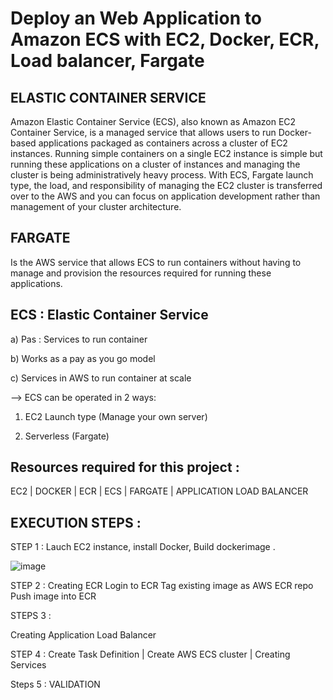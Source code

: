 # Deploy an Web Application to Amazon ECS with EC2, Docker, ECR, Load balancer, Fargate

ELASTIC CONTAINER SERVICE
----------
Amazon Elastic Container Service (ECS), also known as Amazon EC2 Container Service, is a managed service that allows users to run Docker-based applications packaged as containers across a cluster of EC2 instances. Running simple containers on a single EC2 instance is simple but running these applications on a cluster of instances and managing the cluster is being administratively heavy process. With ECS, Fargate launch type, the load, and responsibility of managing the EC2 cluster is transferred over to the AWS and you can focus on application development rather than management of your cluster architecture.

FARGATE
-----------
Is the AWS service that allows ECS to run containers without having to manage and provision the resources required for running these applications.

ECS : Elastic Container Service
---

a) Pas  : Services to run container

b) Works as a pay as you go model 

c) Services in AWS to run container at scale

--> ECS can be operated in 2 ways:

1) EC2 Launch type (Manage your own server)

2) Serverless (Fargate)


Resources required for this project :
---------

 EC2 | DOCKER | ECR | ECS | FARGATE | APPLICATION LOAD BALANCER
 

EXECUTION STEPS :
-------

STEP 1 :
 Lauch EC2 instance,
 install Docker,
 Build dockerimage .

![image](https://github.com/RanguRahul/ECS-FARGATE/assets/120587828/72575a21-24fa-493c-97a6-1a799f94ceb9)




STEP 2 :
 Creating ECR
 Login to ECR
 Tag existing image as AWS ECR repo
 Push image into ECR

STEPS 3 :

 Creating Application Load Balancer

STEP 4 :
 Create Task Definition | Create AWS ECS cluster | Creating Services

Steps 5 :
VALIDATION
